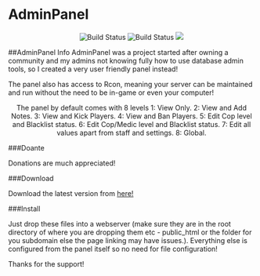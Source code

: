 # AdminPanel
<p align="center">
<img src="https://scrutinizer-ci.com/g/Jason2605/AdminPanel/badges/quality-score.png?b=master" alt="Build Status">
<img src="https://scrutinizer-ci.com/g/Jason2605/AdminPanel/badges/build.png?b=master" alt="Build Status">
<img src="https://codeclimate.com/github/Jason2605/AdminPanel/badges/gpa.svg" />
</p>

##AdminPanel Info
AdminPanel was a project started after owning a community and my admins not knowing fully how to use database admin tools, so I created a very user friendly panel instead!

The panel also has access to Rcon, meaning your server can be maintained and run without the need to be in-game or even your computer!
<p align="center">
The panel by default comes with 8 levels 
1: View Only. 2: View and Add Notes. 3: View and Kick Players. 
4: View and Ban Players. 5: Edit Cop level and Blacklist status. 
6: Edit Cop/Medic level and Blacklist status. 
7: Edit all values apart from staff and settings. 
8: Global.
</p>

###Doante

Donations are much appreciated! 

<script async src="paypal-button.min.js?merchant=AGSWR748URLKY"
    data-button="donate"
></script>

###Download

Download the latest version from <a href = "https://github.com/Jason2605/AdminPanel/releases">here!</a>

###Install

Just drop these files into a webserver (make sure they are in the root directory of where you are dropping them etc - public_html or the folder for you subdomain else the page linking may have issues.). Everything else is configured from the panel itself so no need for file configuration!

Thanks for the support!
